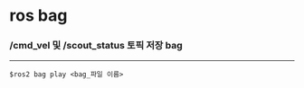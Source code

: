 # ros bag

### /cmd_vel 및 /scout_status 토픽 저장 bag

----------------------
    $ros2 bag play <bag_파일 이름>
